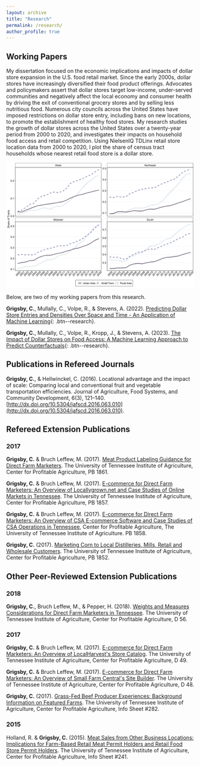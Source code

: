 ```yaml
---
layout: archive
title: "Research"
permalink: /research/
author_profile: true
---
```


## Working Papers

My dissertation focused on the economic implications and impacts of dollar store expansion in the U.S. food retail market. Since the early 2000s, dollar stores have increasingly diversified their food product offerings. Advocates and policymakers assert that dollar stores target low-income, under-served communities and negatively affect the local economy and consumer health by driving the exit of conventional grocery stores and by selling less nutritious food. Numerous city councils across the United States have imposed restrictions on dollar store entry, including bans on new locations, to promote the establishment of healthy food stores. My research studies the growth of dollar stores across the United States over a twenty-year period from 2000 to 2020, and investigates their impacts on household food access and retail competition. Using NielsenIQ TDLinx retail store location data from 2000 to 2020, I plot the share of census tract households whose nearest retail food store is a dollar store. 

![](/images/figure_share_of_tracts_nearest_to_ds.png)

Below, are two of my working papers from this research.

**Grigsby, C.**, Mullally, C., Volpe, R., & Stevens, A. (2022). [Predicting Dollar Store Entries and Densities Over Space and Time - An Application of Machine Learning](/files/papers/predicting_dollar_store_entries_and_densities_over_space_and_time.pdf){: .btn--research}.

**Grigsby, C.**, Mullally, C., Volpe, R., Kropp, J., & Stevens, A. (2023). [The Impact of Dollar Stores on Food Access: A Machine Learning Approach to Predict Counterfactuals](/files/papers/dollar_stores_and_food_access.pdf){: .btn--research}.

## Publications in Refereed Journals

**Grigsby, C.**, & Hellwinckel, C. (2016). Locational advantage and the impact of scale: Comparing local and conventional fruit and vegetable transportation efficiencies. Journal of Agriculture, Food Systems, and Community Development, 6(3), 121–140. [http://dx.doi.org/10.5304/jafscd.2016.063.010](http://dx.doi.org/10.5304/jafscd.2016.063.010).


## Refereed Extension Publications 

### 2017

**Grigsby, C.** & Bruch Leffew, M. (2017). [Meat Product Labeling Guidance for Direct Farm Marketers](https://extension.tennessee.edu/publications/Documents/PB1861.pdf). The University of Tennessee Institute of Agriculture, Center for Profitable Agriculture, PB 1861.

**Grigsby, C.** & Bruch Leffew, M. (2017). [E-commerce for Direct Farm Marketers: An Overview of Locallygrown.net and Case Studies of Online Markets in Tennessee](https://extension.tennessee.edu/publications/Documents/PB1857.pdf). The University of Tennessee Institute of Agriculture, Center for Profitable Agriculture, PB 1857.

**Grigsby, C.** & Bruch Leffew, M. (2017). [E-commerce for Direct Farm Marketers: An Overview of CSA E-commerce Software and Case Studies of CSA Operations in Tennessee](https://extension.tennessee.edu/publications/Documents/PB1858.pdf), Center for Profitable Agriculture, The University of Tennessee Institute of Agriculture. PB 1858.

**Grigsby, C.** (2017). [Marketing Corn to Local Distilleries, Mills, Retail and Wholesale Customers](https://extension.tennessee.edu/publications/Documents/PB1852.pdf). The University of Tennessee Institute of Agriculture, Center for Profitable Agriculture, PB 1852.

## Other Peer-Reviewed Extension Publications

### 2018

**Grigsby, C.**, Bruch Leffew, M., & Pepper, H. (2018). [Weights and Measures Considerations for Direct Farm Marketers in Tennessee](https://extension.tennessee.edu/publications/Documents/D56.pdf). The University of Tennessee Institute of Agriculture, Center for Profitable Agriculture, D 56.

### 2017

**Grigsby, C.** & Bruch Leffew, M. (2017). [E-commerce for Direct Farm Marketers: An Overview of LocalHarvest's Store Catalog](https://extension.tennessee.edu/publications/Documents/D49.pdf). The University of Tennessee Institute of Agriculture, Center for Profitable Agriculture, D 49.

**Grigsby, C.** & Bruch Leffew, M. (2017). [E-commerce for Direct Farm Marketers: An Overview of Small Farm Central's Site Builder](https://extension.tennessee.edu/publications/Documents/D48.pdf). The University of Tennessee Institute of Agriculture, Center for Profitable Agriculture, D 48.

**Grigsby, C.** (2017). [Grass-Fed Beef Producer Experiences: Background Information on Featured Farms](https://utia.tennessee.edu/cpa/wp-content/uploads/sites/106/2020/10/CPA282.pdf). The University of Tennessee Institute of Agriculture, Center for Profitable Agriculture, Info Sheet #282.

### 2015

Holland, R. & **Grigsby, C.** (2015). [Meat Sales from Other Business Locations: Implications for Farm-Based Retail Meat Permit Holders and Retail Food Store Permit Holders](https://utia.tennessee.edu/cpa/wp-content/uploads/sites/106/2020/10/CPA241.pdf). The University of Tennessee Institute of Agriculture, Center for Profitable Agriculture, Info Sheet #241.



